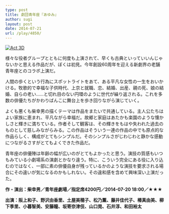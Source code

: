 ```yaml
---
type: post
title: 劇団青年座『あゆみ』
author: sugi
layout: post
date: 2014-07-21
url: /play/4850/
---
```

<a href="http://i2.wp.com/asharpminor.com/wp-content/uploads/2014/07/211a.jpg" onclick="_gaq.push(['_trackEvent', 'outbound-article', 'http://asharpminor.com/wp-content/uploads/2014/07/211a.jpg', '']);" ><img src="http://i2.wp.com/asharpminor.com/wp-content/uploads/2014/07/211a.jpg?resize=213%2C300" alt="Act 3D" class="alignleft size-medium wp-image-4851" data-recalc-dims="1" /></a>

様々な役者グループとともに何度も上演されて、早くも古典といっていいんじゃないかと思える作品だが、ぼくは初見。今年創設60周年を迎える新劇界の老舗青年座とのコラボ上演だ。

人間の歩くという行為にスポットライトをあて、ある平凡な女性の一生をおいかける。牧歌的で幸福な子供時代、上京と就職、恋、結婚、出産、親の死、娘の結婚、自らの老い……と切れ目のない円環のように世代が繰り返される。これを多数の俳優たちがかわりばんこに舞台上を歩き回りながら演じていく。

よくも悪くも柴幸男の描くテーマは作品をまたいで共通している。主人公たちはよい家族に恵まれ、平凡ながら幸福だ。故郷と家庭はあたかも楽園のような懐かしさと輝きに満ちている。作者そして観客は、その輝きをもはや失われた過去のものとして慈しみながらみる。この作品はそういう一連の作品の中でも原点的な作品らしく、構成がとてもシンプルだ。そのシンプルさがじわじわと静かな感動につながるさすがとてもよくできた作品だ。

青年座の俳優陣は年齢の幅が広いのがとてもよかったと思う。演技の質感もいつもみている小劇場系の演劇とかなり違う。特に、こういう完全にある役に入り込むのではなく、一部に素の俳優自身が残っているかのような演技を要求される場合にその違いが気になるのかもしれない。その違和感を含めて興味深い上演だった。

**作・演出：柴幸男／青年座劇場／指定席4200円／2014-07-20 18:00／★★★**

**出演：阪上和子、野沢由香里、土屋美穂子、松乃薫、藤井佳代子、椿真由美、柳下季里、小暮智美、安藤瞳、坂寄奈津伎、山口晃、石井淳、和田裕太**
